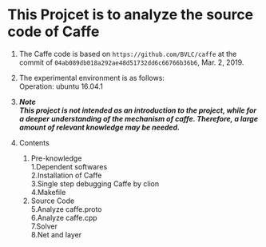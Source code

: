 # This Projcet is to analyze the source code of Caffe

1. The Caffe code is based on `https://github.com/BVLC/caffe`  at the commit of `04ab089db018a292ae48d51732dd6c66766b36b6`, Mar. 2, 2019.

2. The experimental environment is as follows:  
Operation: ubuntu 16.04.1

3. **_Note_**  
    **_This project is not intended as an introduction to the project, while for a deeper understanding of the mechanism of caffe. Therefore, a large amount of relevant knowledge may be needed._**

4. Contents
    1. Pre-knowledge  
        1.Dependent softwares  
        2.Installation of Caffe  
        3.Single step debugging Caffe by clion  
        4.Makefile  
    2. Source Code  
        5.Analyze caffe.proto  
        6.Analyze caffe.cpp  
        7.Solver  
        8.Net and layer  
